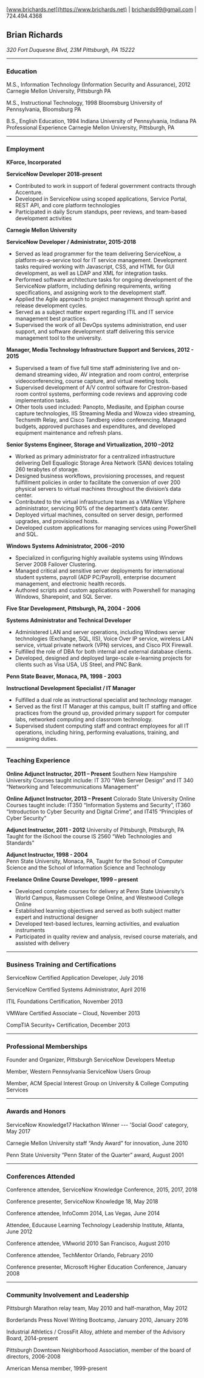 [www.brichards.net](https://www.brichards.net) | [brichards99@gmail.com](mailto:brichards99@gmail.com) | 724.494.4368

## Brian Richards
*320 Fort Duquesne Blvd, 23M*
*Pittsburgh, PA 15222*

***
### Education
M.S., Information Technology (Information Security and Assurance), 2012
Carnegie Mellon University, Pittsburgh PA

M.S., Instructional Technology, 1998
Bloomsburg University of Pennsylvania, Bloomsburg PA

B.S., English Education, 1994
Indiana University of Pennsylvania, Indiana PA
Professional Experience
Carnegie Mellon University, Pittsburgh, PA

***
### Employment
**KForce, Incorporated**

**ServiceNow Developer 2018-present**
* Contributed to work in support of federal government contracts through Accenture.
* Developed in ServiceNow using scoped applications, Service Portal, REST API, and core platform technologies
* Participated in daily Scrum standups, peer reviews, and team-based development activities

**Carnegie Mellon University**

**ServiceNow Developer / Administrator, 2015-2018**
* Served as lead programmer for the team delivering ServiceNow, a platform-as-a-service tool for IT service management. 
Development tasks required working with Javascript, CSS, and HTML for GUI development, as well as LDAP and XML for integration tasks.
* Performed software architecture tasks for ongoing development of the ServiceNow platform, including defining requirements, writing specifications, and assigning work to the development staff.  
* Applied the Agile approach to project management through sprint and release development cycles.
* Served as a subject matter expert regarding ITIL and IT service management best practices.
* Supervised the work of all DevOps systems administration, end user support, and software development staff delivering this service management tool to the university.

**Manager, Media Technology Infrastructure Support and Services, 2012 - 2015**
* Supervised a team of five full time staff administering live and on-demand streaming video, AV integration and room control, enterprise videoconferencing, course capture, and virtual meeting tools.
* Supervised development of A/V control software for Crestron-based room control systems, performing code reviews and approving code implementation tasks.
* Other tools used included: Panopto, Mediasite, and Epiphan course capture technologies, IIS Streaming Media and Wowza video streaming, Techsmith Relay, and Cisco Tandberg video conferencing.
Managed budgets, approved purchases and expenditures, and developed equipment maintenance and refresh plans.

**Senior Systems Engineer, Storage and Virtualization, 2010 –2012**
* Worked as primary administrator for a centralized infrastructure delivering Dell Equallogic Storage Area Network (SAN) devices totaling 260 terabytes of storage. 
* Designed business workflows, provisioning processes, and request fulfillment policies in order to facilitate the conversion of over 200 physical servers to virtual machines throughout the division’s data center.
* Contributed to the virtual infrastructure team as a VMWare VSphere administrator, servicing 90% of the department’s data center. 
* Deployed virtual machines, consulted on server design, performed upgrades, and provisioned hosts.
* Developed custom applications for managing services using PowerShell and SQL.

**Windows Systems Administrator, 2006 –2010**
* Specialized in configuring highly available systems using Windows Server 2008 Failover Clustering.
* Managed critical and sensitive server deployments for international student systems, payroll (ADP PC/Payroll), enterprise document management, and electronic health records.
* Authored scripts and custom applications with Powershell for managing Windows, Sharepoint, and SQL Server.

**Five Star Development, Pittsburgh, PA, 2004 - 2006**

**Systems Administrator and Technical Developer**
* Administered LAN and server operations, including Windows server technologies (Exchange, SQL, IIS), Voice Over IP service, wireless LAN service, virtual private network (VPN) services, and Cisco PIX Firewall.
* Fulfilled the role of DBA for both internal and external database clients.  
* Developed, designed and deployed large-scale e-learning projects for clients such as Visa USA, US Steel, and PNC Bank.

**Penn State Beaver, Monaca, PA, 1998 - 2003**

**Instructional Development Specialist / IT Manager**
* Fulfilled a dual role as instructional specialist and technology manager.
* Served as the first IT Manager at this campus, built IT staffing and office practices from the ground up, provided primary support for computer labs, networked computing and classroom technology.
* Supervised student computing staff and contract employees for all IT operations, including hiring, performing evaluations, training, and assigning duties.

***
### Teaching Experience

**Online Adjunct Instructor, 2011 – Present**
Southern New Hampshire University
Courses taught include:  IT 370 “Web Server Design” and IT 340 “Networking and Telecommunications Management”

**Online Adjunct Instructor, 2013 – Present**
Colorado State University Online
Courses taught include:  IT350 “Information Systems and Security”, IT360 “Introduction to Cyber Security and Digital Crime”, and IT415 “Principles of Cyber Security”

**Adjunct Instructor, 2011 - 2012**
University of Pittsburgh, Pittsburgh, PA
Taught for the iSchool the course IS 2560 “Web Technologies and Standards”

**Adjunct Instructor, 1998 - 2004**		
Penn State University, Monaca, PA, 
Taught for the School of Computer Science and the School of Information Science and Technology

**Freelance Online Course Developer, 1999 – present**

* Developed complete courses for delivery at Penn State University’s World Campus, Rasmussen College Online, and Westwood College Online
* Established learning objectives and served as both subject matter expert and instructional designer
* Developed text-based lectures, learning activities, and evaluation instruments 
* Participated in quality review and analysis, revised course materials, and assisted with delivery

***
### Business Training and Certifications
ServiceNow Certified Application Developer, July 2016

ServiceNow Certified Systems Administrator, April 2016

ITIL Foundations Certification, November 2013

VMWare Certified Associate – Cloud, November 2013

CompTIA Security+ Certification, December 2013

***
### Professional Memberships
Founder and Organizer, Pittsburgh ServiceNow Developers Meetup

Member, Western Pennsylvania ServiceNow Users Group

Member, ACM Special Interest Group on University & College Computing Services

***
### Awards and Honors
ServiceNow Knowledge17 Hackathon Winner --- 'Social Good' category, May 2017

Carnegie Mellon University staff “Andy Award” for innovation, June 2010

Penn State University “Penn Stater of the Quarter” award, August 2001

***
### Conferences Attended
Conference attendee, ServiceNow Knowledge Conference, 2015, 2017, 2018

Conference presenter, ServiceNow Knowledge 18, May 2018

Conference attendee, InfoComm 2014, Las Vegas, June 2014

Attendee, Educause Learning Technology Leadership Institute, Atlanta, June 2012

Conference attendee, VMworld 2010 San Francisco, August 2010

Conference attendee, TechMentor Orlando, February 2010

Conference presenter, Microsoft Higher Education Conference, January 2008

***
### Community Involvement and Leadership
Pittsburgh Marathon relay team, May 2010 and half-marathon, May 2012

Borderlands Press Novel Writing Bootcamp, January 2010, January 2016

Industrial Athletics / CrossFit Alloy, athlete and member of the Advisory Board, 2014-present

Pittsburgh Downtown Neighborhood Association, member of the board of directors, 2006-2008

American Mensa member, 1999-present


